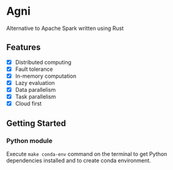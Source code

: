 # Agni
Alternative to Apache Spark written using Rust

## Features
- [x] Distributed computing
- [x] Fault tolerance
- [x] In-memory computation
- [x] Lazy evaluation
- [x] Data parallelism
- [x] Task parallelism
- [x] Cloud first

## Getting Started
### Python module
Execute `make conda-env` command on the terminal to get Python dependencies installed and
to create conda environment.
